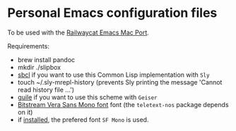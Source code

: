 # Personal Emacs configuration files

To be used with the [Railwaycat Emacs Mac Port](https://github.com/railwaycat/homebrew-emacsmacport).

Requirements:

- brew install pandoc
- mkdir ./slipbox
- [sbcl](https://www.sbcl.org) if you want to use this Common Lisp implementation with `Sly`
- touch ~/.sly-mrepl-history (prevents Sly printing the message 'Cannot read history file ...')
- [guile](https://www.gnu.org/software/guile/) if you want to use this scheme with `Geiser`
- [Bitstream Vera Sans Mono font](http://legionfonts.com/fonts/bitstream-vera-sans-mono) font (the `teletext-nos` package depends on it)
- if [installed](https://medium.com/@shashikant.jagtap/getting-apples-sf-mono-font-in-macos-1de5183add84), the prefered font `SF Mono` is used.
